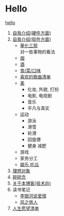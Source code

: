# Hello  
[hello](/hello.md)
1. [自我介绍(硬件方面)](/blog/profile_hardware.md)
2. [自我介绍(软件方面)](/blog/profile_software.md)  
    - [量化三观](/blog/view/view.md)  
    对一些事物的看法
    - [烟](/blog/view/cigar.md)
    - [酒](/blog/view/alcohol.md)
    - [食/菜/口味](/blog/view/food.md)
    - [喜欢的歌曲清单](/blog/view/songs.md)
    - [美](/blog/view/aesthetics.md)
      * 化妆, 外貌, 打扮
      * 电影, 电视剧
      * 音乐
      * 平凡与真实
    - 运动
      * 游泳
      * 滑雪
      * 轮滑
      * 回旋镖
      * 健身 减肥
    - 游戏
    - 家务分工
    - [娱乐 吃瓜](/blog/view/entertainment.md)
3. [理想对象](/blog/my_dream.md)
4. [碎碎念](/blog/twitter.md)
5. [关于本博客(技术向)](/blog/about.md)
6. 读书笔记
    - [李银河说爱情](/blog/readingNotes/LiYinheTalksAboutLove.md)
    - [风之旅人](/blog/readingNotes/Journey.md)
7. [人生愿望清单](/blog/bucketList.md)
